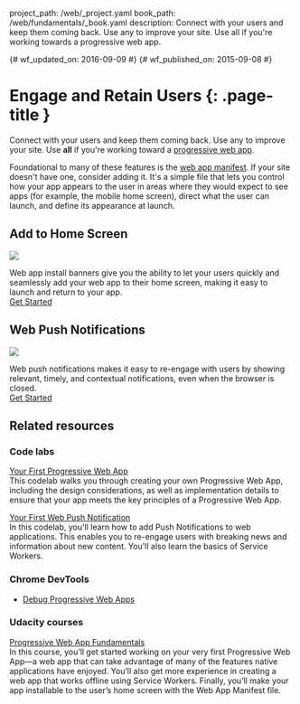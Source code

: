 project_path: /web/_project.yaml
book_path: /web/fundamentals/_book.yaml
description: Connect with your users and keep them coming back. Use any to improve your site. Use all if you're working towards a progressive web app.

{# wf_updated_on: 2016-09-09 #}
{# wf_published_on: 2015-09-08 #}

# Engage and Retain Users {: .page-title }

Connect with your users and keep them coming back. Use any to improve your
site. Use **all** if you're working toward a
[progressive web app](/web/progressive-web-apps/).

Foundational to many of these features is the [web app manifest](web-app-manifest/).
If your site doesn't have one, consider adding it. It's a simple file that lets
you control how your app appears to the user in areas where they would expect
to see apps (for example, the mobile home screen), direct what the user can 
launch, and define its appearance at launch.

<div class="attempt-left">
  <h2>Add to Home Screen</h2>
  <a href="app-install-banners/">
    <img src="/web/images/common/add-to-hs-16x9.png">
  </a>
  <p>
    Web app install banners give you the ability to let your users quickly
    and seamlessly add your web app to their home screen, making it easy to
    launch and return to your app.<br>
    <a href="app-install-banners/">Get Started</a>
  </p>
</div>
<div class="attempt-right">
  <h2>Web Push Notifications</h2>
  <a href="push-notifications/">
    <img src="/web/images/common/push-notification-16x9.png">
  </a>
  <p>
    Web push notifications makes it easy to re-engage with users by
    showing relevant, timely, and contextual notifications, even when 
    the browser is closed.<br>
    <a href="push-notifications/">Get Started</a>
  </p>
</div>

<div style="clear:both;"></div>

## Related resources

### Code labs

[Your First Progressive Web App](/web/fundamentals/getting-started/codelabs/your-first-pwapp/)<br>
This codelab walks you through creating your own Progressive Web App,
including the design considerations, as well as implementation details to
ensure that your app meets the key principles of a Progressive Web App.

[Your First Web Push Notification](/web/fundamentals/getting-started/codelabs/push-notifications/)<br>
In this codelab, you'll learn how to add Push Notifications to web
applications. This enables you to re-engage users with breaking news and
information about new content. You'll also learn the basics of Service Workers.

### Chrome DevTools

* [Debug Progressive Web Apps](/web/tools/chrome-devtools/progressive-web-apps/)


### Udacity courses

[Progressive Web App Fundamentals](https://udacity.com/ud811)<br>
In this course, you’ll get started working on your very first Progressive Web
App&mdash;a web app that can take advantage of many of the features native
applications have enjoyed. You’ll also get more experience in creating a web
app that works offline using Service Workers. Finally, you’ll make your app
installable to the user’s home screen with the Web App Manifest file.


<div style="clear:both;"></div>
